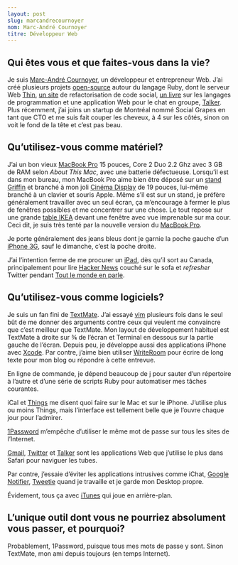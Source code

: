 ```yaml
---
layout: post
slug: marcandrecournoyer
nom: Marc-André Cournoyer
titre: Développeur Web
---
```


## Qui êtes vous et que faites-vous dans la vie?

Je suis [Marc-André Cournoyer](http://macournoyer.com/), un développeur et entrepreneur Web. J’ai créé plusieurs projets [open-source](http://github.com/macournoyer) autour du langage Ruby, dont le serveur Web [Thin](http://code.macournoyer.com/thin/), [un site](http://refactormycode.com/) de refactorisation de code social, [un livre](http://createyourproglang.com/) sur les langages de programmation et une application Web pour le chat en groupe, [Talker](http://talkerapp.com/). Plus récemment, j’ai joins un startup de Montréal nommé Social Grapes en tant que CTO et me suis fait couper les cheveux, à 4 sur les côtés, sinon on voit le fond de la tête et c’est pas beau.

## Qu’utilisez-vous comme matériel?

J’ai un bon vieux [MacBook Pro](http://www.apple.com/ca/fr/macbookpro/) 15 pouces, Core 2 Duo 2.2 Ghz avec 3 GB de RAM selon _About This Mac_, avec une batterie défectueuse. Lorsqu’il est dans mon bureau, mon MacBook Pro aime bien être déposé sur un [stand Griffin](http://www.griffintechnology.com/products/elevator) et branché à mon joli [Cinéma Display](http://www.apple.com/ca/fr/displays/) de 19 pouces, lui-même branché à un clavier et souris Apple. Même s’il est sur un stand, je préfère généralement travailler avec un seul écran, ça m’encourage à fermer le plus de fenêtres possibles et me concentrer sur une chose. Le tout repose sur une grande [table IKEA](http://www.ikea.com/ca/en/catalog/products/40111124) devant une fenêtre avec vue imprenable sur ma cour. Ceci dit, je suis très tenté par la nouvelle version du [MacBook Pro](http://www.apple.com/macbookpro/specs.html).

Je porte généralement des jeans bleus dont je garnie la poche gauche d’un [iPhone 3G](http://www.apple.com/ca/fr/iphone/), sauf le dimanche, c’est la poche droite.

J’ai l’intention ferme de me procurer un [iPad](http://www.apple.com/ca/fr/ipad/), dès qu’il sort au Canada, principalement pour lire [Hacker News](http://news.ycombinator.com/) couché sur le sofa et _refresher_ Twitter pendant [Tout le monde en parle](http://www.radio-canada.ca/emissions/tout_le_monde_en_parle/).

## Qu’utilisez-vous comme logiciels?

Je suis un fan fini de [TextMate](http://macromates.com/). J’ai essayé [vim](http://www.vim.org) plusieurs fois dans le seul bût de me donner des arguments contre ceux qui veulent me convaincre que c’est meilleur que TextMate. Mon layout de développement habituel est TextMate à droite sur ¾ de l’écran et Terminal en dessous sur la partie gauche de l’écran. Depuis peu, je développe aussi des applications iPhone avec [Xcode](http://developer.apple.com/tools/xcode/). Par contre, j’aime bien utiliser [WriteRoom](http://www.hogbaysoftware.com/products/writeroom) pour écrire de long texte pour mon blog ou répondre à cette entrevue.

En ligne de commande, je dépend beaucoup de [j](http://github.com/rupa/j) pour sauter d’un répertoire à l’autre et d’une série de scripts Ruby pour automatiser mes tâches courantes.

iCal et [Things](http://culturedcode.com/things/) me disent quoi faire sur le Mac et sur le iPhone. J’utilise plus ou moins Things, mais l’interface est tellement belle que je l’ouvre chaque jour pour l’admirer.

[1Password](http://agilewebsolutions.com/products/1Password) m’empêche d’utiliser le même mot de passe sur tous les sites de l’Internet.

[Gmail](http://mail.google.ca), [Twitter](http://www.twitter.com) et [Talker](http://talkerapp.com/) sont les applications Web que j’utilise le plus dans Safari pour naviguer les tubes.

Par contre, j’essaie d’éviter les applications intrusives comme iChat, [Google Notifier](http://toolbar.google.com/toolbar/gmail-helper/), [Tweetie](http://www.atebits.com/tweetie-mac/) quand je travaille et je garde mon Desktop propre.

Évidement, tous ça avec [iTunes](http://www.apple.com/ca/fr/itunes/) qui joue en arrière-plan.

## L’unique outil dont vous ne pourriez absolument vous passer, et pourquoi?

Probablement, 1Password, puisque tous mes mots de passe y sont. Sinon TextMate, mon ami depuis toujours (en temps Internet).
